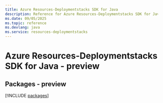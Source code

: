 ```yaml
---
title: Azure Resources-Deploymentstacks SDK for Java
description: Reference for Azure Resources-Deploymentstacks SDK for Java
ms.date: 09/05/2025
ms.topic: reference
ms.devlang: java
ms.service: resources-deploymentstacks
---
```

# Azure Resources-Deploymentstacks SDK for Java - preview
## Packages - preview
[!INCLUDE [packages](resources-deploymentstacks-index.md)]
